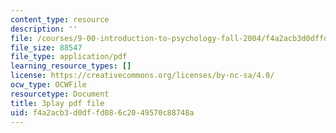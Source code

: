 ```yaml
---
content_type: resource
description: ''
file: /courses/9-00-introduction-to-psychology-fall-2004/f4a2acb3d0dffd086c2049570c88748a_10492.pdf
file_size: 88547
file_type: application/pdf
learning_resource_types: []
license: https://creativecommons.org/licenses/by-nc-sa/4.0/
ocw_type: OCWFile
resourcetype: Document
title: 3play pdf file
uid: f4a2acb3-d0df-fd08-6c20-49570c88748a
---
```

